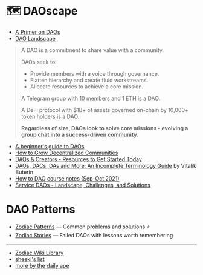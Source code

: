# 🗺️ DAOscape

- [A Primer on DAOs](https://learn.zapper.fi/articles/a-primer-on-daos)
- [DAO Landscape](https://coopahtroopa.mirror.xyz/_EDyn4cs9tDoOxNGZLfKL7JjLo5rGkkEfRa_a-6VEWw)

> A DAO is a commitment to share value with a community.
> 
> DAOs seek to:
> 
> -   Provide members with a voice through governance.
> -   Flatten hierarchy and create fluid workstreams.
> -   Allocate resources to achieve a core mission.
> 
> A Telegram group with 10 members and 1 ETH is a DAO.
> 
> A DeFi protocol with $1B+ of assets governed on-chain by 10,000+ token holders is a DAO.
>
> **Regardless of size, DAOs look to solve core missions - evolving a group chat into a success-driven community.**

- [A beginner's guide to DAOs](https://linda.mirror.xyz/Vh8K4leCGEO06_qSGx-vS5lvgUqhqkCz9ut81WwCP2o)
- [How to Grow Decentralized Communities](https://medium.com/1kxnetwork/how-to-grow-decentralized-communities-1bf1044924f8)  
- [DAOs & Creators - Resources to Get Started Today](https://kinjal.mirror.xyz/eD3-Sgv2h50j-kwjHQCOnwqMKqSLTfnrqrtNypU-P5k)
- [DAOs, DACs, DAs and More: An Incomplete Terminology Guide](https://blog.ethereum.org/2014/05/06/daos-dacs-das-and-more-an-incomplete-terminology-guide/) by Vitalik Buterin
- [How to DAO course notes (Sep-Oct 2021)](https://docs.google.com/document/d/1jxbb3YkrjAT1TUe6W2yCFUAsXUhdVt5JYoJwmMfykoQ/edit)
- [Service DAOs - Landscape, Challenges, and Solutions](https://medium.com/1kxnetwork/service-daos-landscape-challenges-and-solutions-b1af1a212ea)

# DAO Patterns
- [Zodiac Patterns](https://zodiac.wiki/index.php/Introduction:_Patterns) — Common problems and solutions ⭐
- [Zodiac Stories](https://zodiac.wiki/index.php/Category:Stories) — Failed DAOs with lessons worth remembering

---

- [Zodiac Wiki Library](https://zodiac.wiki/index.php/Category:Library)
- [sheeki's list](https://sheeki.notion.site/Decentralized-Autonomous-Organizations-DAO-s-62b2d01963c94797ae8914bbf5fce5a6)
- [more by the daily ape](https://thedailyape.notion.site/DAOs-95332c7ab79c49dc89f9a72c628dfeb8)